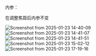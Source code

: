 内参：

在调整焦距后内参不变

![Screenshot from 2025-01-23 14-40-09](https://github.com/user-attachments/assets/60e79926-8afa-4876-b53c-090d53a2ccf4)
![Screenshot from 2025-01-23 14-41-07](https://github.com/user-attachments/assets/15eb946f-a198-4ee8-8790-d400bfc38853)
![Screenshot from 2025-01-23 14-41-51](https://github.com/user-attachments/assets/5039705d-fdbb-4d1f-a6eb-75873c9c2043)
![Screenshot from 2025-01-23 15-02-12](https://github.com/user-attachments/assets/d0f4499e-409c-494e-b6cb-d01fa37fdaab)
![Screenshot from 2025-01-23 17-19-16](https://github.com/user-attachments/assets/34688ef7-52ab-4a2b-84e0-2e97fd023b70)

